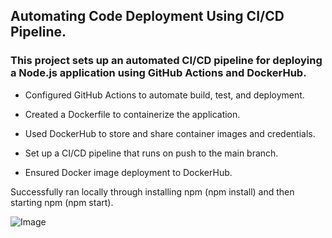 ## Automating Code Deployment Using CI/CD Pipeline.

### This project sets up an automated CI/CD pipeline for deploying a Node.js application using GitHub Actions and DockerHub.

- Configured GitHub Actions to automate build, test, and deployment.

- Created a Dockerfile to containerize the application.

- Used DockerHub to store and share container images and credentials.

- Set up a CI/CD pipeline that runs on push to the main branch.

- Ensured Docker image deployment to DockerHub.

Successfully ran locally through installing npm (npm install) and then starting npm (npm start).

![Image]()
